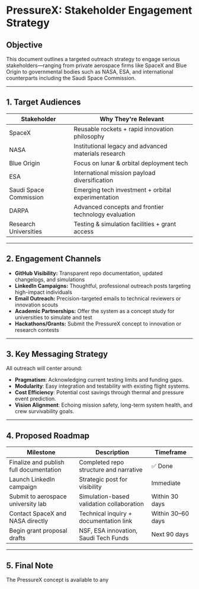 # PressureX: Stakeholder Engagement Strategy

## Objective

This document outlines a targeted outreach strategy to engage serious stakeholders—ranging from private aerospace firms like SpaceX and Blue Origin to governmental bodies such as NASA, ESA, and international counterparts including the Saudi Space Commission.

---

## 1. Target Audiences

| Stakeholder        | Why They're Relevant                                  |
|--------------------|--------------------------------------------------------|
| SpaceX             | Reusable rockets + rapid innovation philosophy         |
| NASA               | Institutional legacy and advanced materials research   |
| Blue Origin        | Focus on lunar & orbital deployment tech               |
| ESA                | International mission payload diversification          |
| Saudi Space Commission | Emerging tech investment + orbital experimentation |
| DARPA              | Advanced concepts and frontier technology evaluation   |
| Research Universities | Testing & simulation facilities + grant access      |

---

## 2. Engagement Channels

- **GitHub Visibility:** Transparent repo documentation, updated changelogs, and simulations
- **LinkedIn Campaigns:** Thoughtful, professional outreach posts targeting high-impact individuals
- **Email Outreach:** Precision-targeted emails to technical reviewers or innovation scouts
- **Academic Partnerships:** Offer the system as a concept study for universities to simulate and test
- **Hackathons/Grants:** Submit the PressureX concept to innovation or research contests

---

## 3. Key Messaging Strategy

All outreach will center around:

- **Pragmatism**: Acknowledging current testing limits and funding gaps.
- **Modularity**: Easy integration and testability with existing flight systems.
- **Cost Efficiency**: Potential cost savings through thermal and pressure event prediction.
- **Vision Alignment**: Echoing mission safety, long-term system health, and crew survivability goals.

---

## 4. Proposed Roadmap

| Milestone                             | Description                              | Timeframe         |
|--------------------------------------|------------------------------------------|-------------------|
| Finalize and publish full documentation | Completed repo structure and narrative  | ✅ Done            |
| Launch LinkedIn campaign             | Strategic post for visibility             | Immediate         |
| Submit to aerospace university lab   | Simulation-based validation collaboration | Within 30 days    |
| Contact SpaceX and NASA directly     | Technical inquiry + documentation link    | Within 30–60 days |
| Begin grant proposal drafts          | NSF, ESA innovation, Saudi Tech Funds     | Next 90 days      |

---

## 5. Final Note

The PressureX concept is available to any
